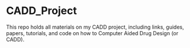 # CADD_Project
This repo holds all materials on my CADD project, including links, guides, papers, tutorials, and code on how to Computer Aided Drug Design (or CADD).
